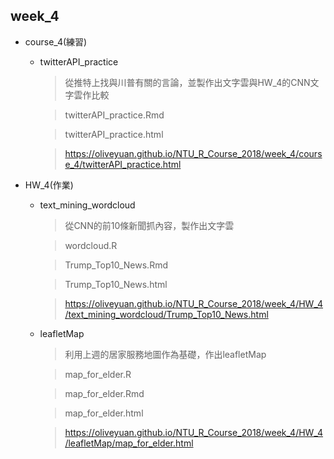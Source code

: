 ## week_4

* course_4(練習)
    - twitterAPI_practice
    
        > 從推特上找與川普有關的言論，並製作出文字雲與HW_4的CNN文字雲作比較
        
        > twitterAPI_practice.Rmd
        
        > twitterAPI_practice.html
        
        > https://oliveyuan.github.io/NTU_R_Course_2018/week_4/course_4/twitterAPI_practice.html

* HW_4(作業)
    - text_mining_wordcloud 
    
        > 從CNN的前10條新聞抓內容，製作出文字雲
        
        > wordcloud.R
        
        > Trump_Top10_News.Rmd
        
        > Trump_Top10_News.html
        
        > https://oliveyuan.github.io/NTU_R_Course_2018/week_4/HW_4/text_mining_wordcloud/Trump_Top10_News.html
        

    - leafletMap
    
        > 利用上週的居家服務地圖作為基礎，作出leafletMap
        
        > map_for_elder.R
        
        > map_for_elder.Rmd
        
        > map_for_elder.html
        
        > https://oliveyuan.github.io/NTU_R_Course_2018/week_4/HW_4/leafletMap/map_for_elder.html
